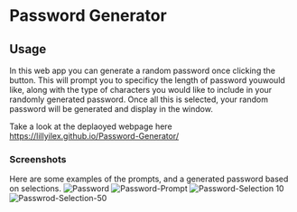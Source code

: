 # Password Generator

## Usage
In this web app you can generate a random password once clicking the button. This will prompt you to specificy the length of password youwould like, along with the type of characters you would like to include in your randomly generated password. Once all this is selected, your random password will be generated and display in the window.

Take a look at the deplaoyed webpage here  https://lillyilex.github.io/Password-Generator/
### Screenshots
Here are some examples of the prompts, and a generated password based on selections.
![Password](https://user-images.githubusercontent.com/116085080/211652080-5098d93d-6ef7-4411-8b88-36e220ac8195.png)
![Password-Prompt](https://user-images.githubusercontent.com/116085080/211652082-a8c6291f-f4e1-48d6-b443-e639e87748a9.png)
![Password-Selection 10](https://user-images.githubusercontent.com/116085080/211652083-c04fc447-c1ac-4730-a6d2-a526c388c196.png)
![Passwrod-Selection-50](https://user-images.githubusercontent.com/116085080/211652085-65b24fde-0c2f-4e05-bc74-7845a1f64733.png)
